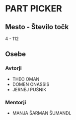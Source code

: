 # PART PICKER
## Mesto - Število točk
4 - 112
## Osebe
### Avtorji
 * THEO OMAN
 * DOMEN ONASSIS
 * JERNEJ PUŠNIK
### Mentorji
 * MANJA ŠARMAN ŠUMANDL